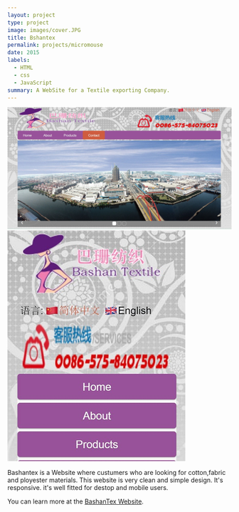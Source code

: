 ```yaml
---
layout: project
type: project
image: images/cover.JPG
title: Bshantex
permalink: projects/micromouse
date: 2015
labels:
  - HTML
  - css
  - JavaScript
summary: A WebSite for a Textile exporting Company.
---
```


<div>
  <img src="../images/cover.JPG">
  <img src="../images/mobile.JPG">
</div>

Bashantex is a Website where custumers who are looking for cotton,fabric and ployester materials. This website is very clean and simple design. It's responsive. it's well fitted for destop and mobile users.

You can learn more at the [BashanTex Website](http://www.bashantex.com/Index.html).



